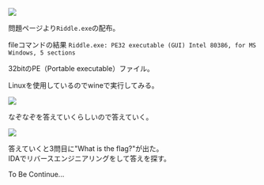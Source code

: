 ![](img/riddle1.png)

問題ページより`Riddle.exe`の配布。  

fileコマンドの結果 `Riddle.exe: PE32 executable (GUI) Intel 80386, for MS Windows, 5 sections`  

32bitのPE（Portable executable）ファイル。  

Linuxを使用しているのでwineで実行してみる。  

![](img/riddle2.png)


なぞなぞを答えていくらしいので答えていく。  

![](img/riddle3.png)

答えていくと3問目に"What is the flag?"が出た。  
IDAでリバースエンジニアリングをして答えを探す。  

To Be Continue...

